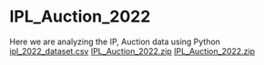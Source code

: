 # IPL_Auction_2022
Here we are analyzing the IP, Auction data using Python
[ipl_2022_dataset.csv](https://github.com/Chitralekha-Hassan/IPL_Auction_2022/files/8404358/ipl_2022_dataset.csv)
[IPL_Auction_2022.zip](https://github.com/Chitralekha-Hassan/IPL_Auction_2022/files/8404361/IPL_Auction_2022.zip)
[IPL_Auction_2022.zip](https://github.com/Chitralekha-Hassan/IPL_Auction_2022/files/8404362/IPL_Auction_2022.zip)
